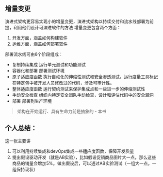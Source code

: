 ## 增量变更
演进式架构更容易实现小的增量变更，演进式架构以持续交付和流水线部署为前提，利用他们设计可演进软件的方法
增量变更包含两个方面：
1. 开发方面，涵盖如何构建软件
2. 运维方面，涵盖如何部署软件

部署流水线可由6个阶段组成：
- 复制持续集成
运行单元测试和功能测试
- 容器化和部署
部署测试环境
- 原子适应度函数
执行自动化的伸缩性测试和安全渗透测试。运行度量工具标记在特定包中被开发人员修改过的代码，涉及可审计性。
- 整体适应度函数
运行契约测试来保护集成点和一些进一步的伸缩测试性
- 手动安全检查
组织内特定安全团队手动检查，设计和评估代码中的安全漏洞
- 部署
部署到生产环境

> 架构在开始运行、具有生命力前是抽象的 - 本书

## 个人总结：
这一张主要讲
1. 可以利用持续集成和devOps集成一些适应度函数，保障开发质量
2. 提出假设驱动开发（就是AB实验），比如假设促销商品图片大一点，那么这些商品的销量会增加5%。做出假设后，可以通过AB实验测试（一组大一点，一组保持现状）
